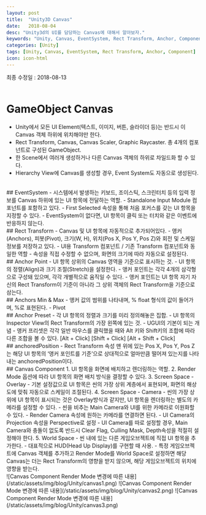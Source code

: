 ```yaml
---
layout: post
title:  "Unity3D Canvas"
date:   2018-08-04
desc: "Unity3d의 UI를 담당하는 Canvas에 대해서 알아보자."
keywords: "Unity, Canvas, EventSystem, Rect Transform, Anchor, Component"
categories: [Unity]
tags: [Unity, Canvas, EventSystem, Rect Transform, Anchor, Component]
icon: icon-html
---
```


최종 수정일 : 2018-08-13
<br />
<br />
# __GameObject Canvas__
 - Unity에서 모든 UI Element(텍스트, 이미지, 버튼, 슬라이더 등)는 반드시 이 Canvas 객체 하위에 위치해야만 한다.
 - Rect Transform, Canvas, Canvas Scaler, Graphic Raycaster. 총 4개의 컴포넌트로 구성된 GameObject.
 - 한 Scene에서 여러개 생성하거나 다른 Canvas 객체의 하위로 차일드화 할 수 있다.
 - Hierarchy View에 Canvas를 생성할 경우, Event System도 자동으로 생성된다.
<br />
## EventSystem
 - 시스템에서 발생하는 키보드, 조이스틱, 스크린터치 등의 입력 정보를 Canvas 하위에 있는 UI 항목에 전달하는 역할.
 - Standalone Input Module 컴포넌트를 포함하고 있다.
 - First Selected 속성을 통해 처음 포커스를 갖는 UI 항목을 지정할 수 있다.
 - EventSystem이 없다면, UI 항목이 클릭 또는 터치와 같은 이벤트에 반응하지 않는다.
<br />
## Rect Transform
 - Canvas 및 UI 항목에 자동적으로 추가되어있다.
 - 앵커(Anchors), 피봇(Pivot), 크기(W, H), 위치(Pos X, Pos Y, Pos Z)와 회전 및 스케일 정보를 저장하고 있다.
 - UI용 Transform 컴포넌트 / 기존 Transform 컴포넌트와 동일한 역할
 - 속성을 직접 수정할 수 없으며, 화면의 크기에 따라 자동으로 설정된다.
<br />
## Anchor Point
 - UI 항목 상위의 Canvas 영역을 기준으로 표시하는 것.
 - UI 항목의 정렬(Align)과 크기 조절(Stretch)을 설정한다.
 - 앵커 포인트는 각각 4개의 삼각형으로 구성돼 있으며, 각각 개별적으로 움직일 수 있다.
 - 앵커 포인트는 UI 항목 자기 자신의 Rect Transform이 기준이 아니라 그 상위 객체의 Rect Transform을 기준으로 삼는다.
<br />
## Anchors Min & Max
 - 앵커 값의 범위를 나타내며, % float 형식의 값이 들어가며, %로 표현된다.
 - Pivot
<br />
## Anchor Preset
 - 각 UI 항목의 정렬과 크기를 미리 정의해놓은 집합.
 - UI 항목의 Inspector View의 Rect Transform의 가장 왼쪽에 있는 것.
 - UGUI의 기본이 되는 개념
 - 앵커 프리셋은 각각 일반 마우스를 클릭했을 때와 Alt 키와 Shift키의 조합에 따라 다른 조합을 볼 수 있다. [Alt + Click] [Shift + Click] [Alt + Shift + Click]
<br />  
## anchoredPosition
 - Rect Transform 속성 맨 위에 있는 Pos X, Pos Y, Pos Z는 해당 UI 항목의 ‘앵커 포인트를 기준’으로 상대적으로 얼마만큼 떨어져 있는지를 나타내는 anchoredPosition이다.
<br />
## Canvas Component
1. UI 항목을 화면에 배치하고 렌더링하는 역할.
2. Render Mode 옵션에 따라 UI 항목의 화면 배치 방식을 결정할 수 있다.
3. Screen Space - Overlay
 - 기본 설정값으로 UI 항목은 씬의 가장 상위 계층에서 표현되며, 화면의 해상도에 맞춰 자동으로 스케일이 조절된다.
4. Screen Space - Camera
 - 씬의 가장 상위에 UI 항목이 표시되는 것은 Overlay방식과 같지만, UI 항목을 렌더링하는 별도의 카메라를 설정할 수 있다.
 - 씬을 비추는 Main Camera와 UI를 위한 카메라로 이원화할 수 있다.
 - Render Camera 속성에 원하는 카메라를 연결하면 된다.
 - UI Camera의 Projection 속성을 Perspective로 설정
 - UI Camera를 따로 설정할 경우, Main Camera와 충돌이 없도록 반드시 Clear Flag, Culling Mask, Depth속성을 적절히 설정해야 한다.
5. World Space
 - 씬 내에 있는 다른 게임오브젝트에 직접 UI 항목을 추가한다.
 - 대표적으로 HUD(Head Up Display)를 구현할 때 사용.
 - 특정 게임오브젝트에 Canvas 객체를 추가하고 Render Mode를 World Space로 설정하면 해당 Canvas는 더는 Rect Transform의 영향을 받지 않으며, 해당 게임오브젝트의 위치에 영향을 받는다.
<br />
![Canvas Component Render Mode 변경에 따른 내용](/static/assets/img/blog/Unity/canvas1.png)
![Canvas Component Render Mode 변경에 따른 내용](/static/assets/img/blog/Unity/canvas2.png)
![Canvas Component Render Mode 변경에 따른 내용](/static/assets/img/blog/Unity/canvas3.png)